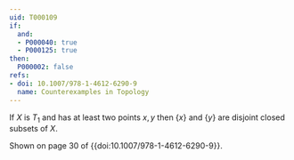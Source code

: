 ```yaml
---
uid: T000109
if:
  and:
  - P000040: true
  - P000125: true
then:
  P000002: false
refs:
- doi: 10.1007/978-1-4612-6290-9
  name: Counterexamples in Topology
---
```


If $X$ is $T_1$ and has at least two points $x,y$ then $\{x\}$ and $\{y\}$ are disjoint closed subsets of $X$.

Shown on page 30 of {{doi:10.1007/978-1-4612-6290-9}}.
